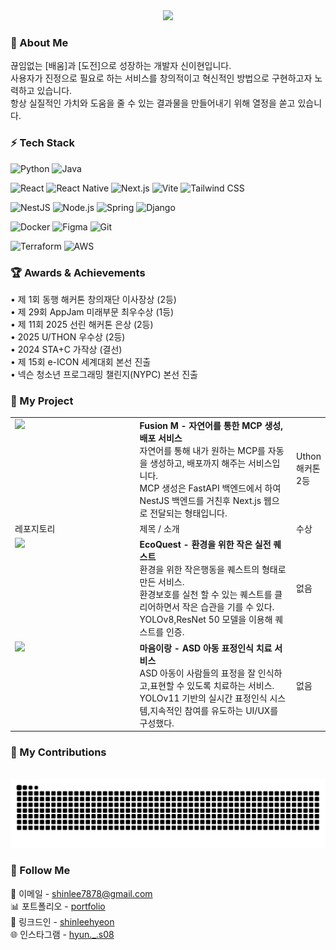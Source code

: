 <div align="center">
	<a href="https://github.com/jwkwon0817" target="_blank">
		<img src="https://capsule-render.vercel.app/api?type=waving&color=timeGradient&height=180&section=header&text=LeeHyeon%20Shin&fontSize=90" />
	</a>
</div>

<h3>💬 About Me</h3>
끊임없는 [배움]과 [도전]으로 성장하는 개발자 신이현입니다.<br>
사용자가 진정으로 필요로 하는 서비스를 창의적이고 혁신적인 방법으로 구현하고자 노력하고 있습니다.<br>
항상 실질적인 가치와 도움을 줄 수 있는 결과물을 만들어내기 위해 열정을 쏟고 있습니다.

<h3>⚡️ Tech Stack</h3>

<!-- Programming Languages -->
![Python](https://img.shields.io/badge/Python-3776AB?style=flat&logo=python&logoColor=white)
![Java](https://img.shields.io/badge/Java-007396?style=flat&logo=java&logoColor=white)

<!-- Frontend -->
![React](https://img.shields.io/badge/React-61DAFB?style=flat&logo=react&logoColor=black)
![React Native](https://img.shields.io/badge/React_Native-61DAFB?style=flat&logo=react&logoColor=black)
![Next.js](https://img.shields.io/badge/Next.js-000000?style=flat&logo=next.js&logoColor=white)
![Vite](https://img.shields.io/badge/Vite-646CFF?style=flat&logo=vite&logoColor=white)
![Tailwind CSS](https://img.shields.io/badge/Tailwind_CSS-38B2AC?style=flat&logo=tailwind-css&logoColor=white)

<!-- Backend -->
![NestJS](https://img.shields.io/badge/NestJS-E0234E?style=flat&logo=nestjs&logoColor=white)
![Node.js](https://img.shields.io/badge/Node.js-339933?style=flat&logo=node.js&logoColor=white)
![Spring](https://img.shields.io/badge/Spring-6DB33F?style=flat&logo=spring&logoColor=white)
![Django](https://img.shields.io/badge/Django-092E20?style=flat&logo=django&logoColor=white)

<!-- Tools & DevOps -->
![Docker](https://img.shields.io/badge/Docker-2496ED?style=flat&logo=docker&logoColor=white)
![Figma](https://img.shields.io/badge/Figma-F24E1E?style=flat&logo=figma&logoColor=white)
![Git](https://img.shields.io/badge/Git-F05032?style=flat&logo=git&logoColor=white)

<!-- Infrastructure -->
![Terraform](https://img.shields.io/badge/Terraform-623CE4?style=flat&logo=terraform&logoColor=white)
![AWS](https://img.shields.io/badge/AWS-232F3E?style=flat&logo=amazon-aws&logoColor=white)

<h3>🏆 Awards & Achievements</h3>
<p>
  • 제 1회 동행 해커톤 창의재단 이사장상 (2등)<br/>
  • 제 29회 AppJam 미래부문 최우수상 (1등)<br/>
  • 제 11회 2025 선린 해커톤 은상 (2등)<br/>
  • 2025 U/THON 우수상 (2등)<br>
  • 2024 STA+C 가작상 (결선)<br/>
  • 제 15회 e-ICON 세계대회 본선 진출<br/>
  • 넥슨 청소년 프로그래밍 챌린지(NYPC) 본선 진출<br/>
</p>

<h3>🧾 My Project</h3>

<table>
  <tr>
    <td width="40%" valign="top">
      <a href="https://github.com/uslash25/web">
        <img src="https://github-readme-stats.vercel.app/api/pin/?username=uslash25&repo=web&theme=github_dark&hide_border=true" />
      </a>
    </td>
    <td width="50%" valign="top">
      <strong>Fusion M - 자연어를 통한 MCP 생성, 배포 서비스</strong><br>
      자연어를 통해 내가 원하는 MCP를 자동을 생성하고, 배포까지 해주는 서비스입니다.<br>
      MCP 생성은 FastAPI 백엔드에서 하여 NestJS 백엔드를 거친후 Next.js 웹으로 전달되는 형태입니다.
    </td>
    <td>
      Uthon 해커톤 2등
    </td>
  </tr>
  <tr>
    <td>
      레포지토리
    </td>
    <td>
      제목 / 소개
    </td>
    <td>
      수상
    </td>
  </tr>
  <tr>
    <td width="40%" valign="top">
      <a href="https://github.com/ecoquest-h5/eq-app">
        <img src="https://github-readme-stats.vercel.app/api/pin/?username=ecoquest-h5&repo=eq-app&theme=github_dark&hide_border=true" />
      </a>
    </td>
    <td width="50%" valign="top">
      <strong>EcoQuest - 환경을 위한 작은 실전 퀘스트</strong><br>
      환경을 위한 작은행동을 퀘스트의 형태로 만든 서비스.<br>
      환경보호를 실천 할 수 있는 퀘스트를 클리어하면서 작은 습관을 기를 수 있다.
      YOLOv8,ResNet 50 모델을 이용해 퀘스트를 인증.
    </td>
    <td>
      없음
    </td>
  </tr>
  <tr>
    <td width="40%" valign="top">
      <a href="https://github.com/maum-irang/irang-app">
        <img src="https://github-readme-stats.vercel.app/api/pin/?username=maum-irang&repo=irang-app&theme=github_dark&hide_border=true" />
      </a>
    </td>
    <td width="50%" valign="top">
      <strong>마음이랑 - ASD 아동 표정인식 치료 서비스</strong><br>
      ASD 아동이 사람들의 표정을 잘 인식하고,표현할 수 있도록 치료하는 서비스.<br>
      YOLOv11 기반의 실시간 표정인식 시스템,지속적인 참여를 유도하는 UI/UX를 구성했다.
    </td>
    <td>
      없음
    </td>
  </tr>
</table>

<h3>🌱 My Contributions</h3>
<br>
<img alt="snake eating my contributions" src="https://raw.githubusercontent.com/shinleehyeon/shinleehyeon/output/github-snake-dark.svg" />

<h3>📡 Follow Me</h3>
📧 이메일 - <a href="shinlee7878@gmail.com">shinlee7878@gmail.com</a><br>
📊 포트폴리오 - <a href="https://www.2hyundev.com/">portfolio</a><br>
💼 링크드인 - <a href="https://www.linkedin.com/in/leehyeon-shin-787065350/">shinleehyeon</a><br>
🌐 인스타그램 - <a href="https://www.instagram.com/hyun._.s08/">hyun._.s08</a>

